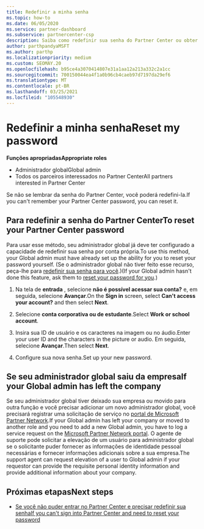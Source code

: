 ```yaml
---
title: Redefinir a minha senha
ms.topic: how-to
ms.date: 06/05/2020
ms.service: partner-dashboard
ms.subservice: partnercenter-csp
description: Saiba como redefinir sua senha do Partner Center ou obter ajuda do administrador global da sua empresa. Além disso, saiba como adicionar um novo administrador global do Partner Center.
author: parthpandyaMSFT
ms.author: parthp
ms.localizationpriority: medium
ms.custom: SEOMAY.20
ms.openlocfilehash: b95ce4a3070414807e31a1aa12a213a332c2a1cc
ms.sourcegitcommit: 700150044ea4f1a0b96cb4caeb97d7197da29ef6
ms.translationtype: MT
ms.contentlocale: pt-BR
ms.lasthandoff: 03/25/2021
ms.locfileid: "105548930"
---
```

# <a name="reset-my-password"></a><span data-ttu-id="41bff-103">Redefinir a minha senha</span><span class="sxs-lookup"><span data-stu-id="41bff-103">Reset my password</span></span>
 
<span data-ttu-id="41bff-104">**Funções apropriadas**</span><span class="sxs-lookup"><span data-stu-id="41bff-104">**Appropriate roles**</span></span>

- <span data-ttu-id="41bff-105">Administrador global</span><span class="sxs-lookup"><span data-stu-id="41bff-105">Global admin</span></span>
- <span data-ttu-id="41bff-106">Todos os parceiros interessados no Partner Center</span><span class="sxs-lookup"><span data-stu-id="41bff-106">All partners interested in Partner Center</span></span>


<span data-ttu-id="41bff-107">Se não se lembrar da senha do Partner Center, você poderá redefini-la.</span><span class="sxs-lookup"><span data-stu-id="41bff-107">If you can't remember your Partner Center password, you can reset it.</span></span>

## <a name="to-reset-your-partner-center-password"></a><span data-ttu-id="41bff-108">Para redefinir a senha do Partner Center</span><span class="sxs-lookup"><span data-stu-id="41bff-108">To reset your Partner Center password</span></span>

<span data-ttu-id="41bff-109">Para usar esse método, seu administrador global já deve ter configurado a capacidade de redefinir sua senha por conta própria.</span><span class="sxs-lookup"><span data-stu-id="41bff-109">To use this method, your Global admin must have already set up the ability for you to reset your password yourself.</span></span> <span data-ttu-id="41bff-110">(Se o administrador global não tiver feito esse recurso, peça-lhe para [redefinir sua senha para você](reset-a-user-password.md).)</span><span class="sxs-lookup"><span data-stu-id="41bff-110">(If your Global admin hasn't done this feature, ask them to [reset your password for you](reset-a-user-password.md).)</span></span>

1. <span data-ttu-id="41bff-111">Na tela de **entrada** , selecione **não é possível acessar sua conta?** e, em seguida, selecione **Avançar**.</span><span class="sxs-lookup"><span data-stu-id="41bff-111">On the **Sign in** screen, select **Can't access your account?** and then select **Next**.</span></span>

2. <span data-ttu-id="41bff-112">Selecione **conta corporativa ou de estudante**.</span><span class="sxs-lookup"><span data-stu-id="41bff-112">Select **Work or school account**.</span></span>

3. <span data-ttu-id="41bff-113">Insira sua ID de usuário e os caracteres na imagem ou no áudio.</span><span class="sxs-lookup"><span data-stu-id="41bff-113">Enter your user ID and the characters in the picture or audio.</span></span> <span data-ttu-id="41bff-114">Em seguida, selecione **Avançar**.</span><span class="sxs-lookup"><span data-stu-id="41bff-114">Then select **Next**.</span></span>

4. <span data-ttu-id="41bff-115">Configure sua nova senha.</span><span class="sxs-lookup"><span data-stu-id="41bff-115">Set up your new password.</span></span>

## <a name="if-your-global-admin-has-left-the-company"></a><span data-ttu-id="41bff-116">Se seu administrador global saiu da empresa</span><span class="sxs-lookup"><span data-stu-id="41bff-116">If your Global admin has left the company</span></span>

<span data-ttu-id="41bff-117">Se seu administrador global tiver deixado sua empresa ou movido para outra função e você precisar adicionar um novo administrador global, você precisará registrar uma solicitação de serviço no [portal de Microsoft Partner Network](https://partner.microsoft.com/commercial#/).</span><span class="sxs-lookup"><span data-stu-id="41bff-117">If your Global admin has left your company or moved to another role and you need to add a new Global admin, you have to log a service request on the [Microsoft Partner Network portal](https://partner.microsoft.com/commercial#/).</span></span> <span data-ttu-id="41bff-118">O agente de suporte pode solicitar a elevação de um usuário para administrador global se o solicitante puder fornecer as informações de identidade pessoal necessárias e fornecer informações adicionais sobre a sua empresa.</span><span class="sxs-lookup"><span data-stu-id="41bff-118">The support agent can request elevation of a user to Global admin if your requestor can provide the requisite personal identity information and provide additional information about your company.</span></span> 

## <a name="next-steps"></a><span data-ttu-id="41bff-119">Próximas etapas</span><span class="sxs-lookup"><span data-stu-id="41bff-119">Next steps</span></span>

- [<span data-ttu-id="41bff-120">Se você não puder entrar no Partner Center e precisar redefinir sua senha</span><span class="sxs-lookup"><span data-stu-id="41bff-120">If you can't sign into Partner Center and need to reset your password</span></span>](unable-to-sign-in.md)